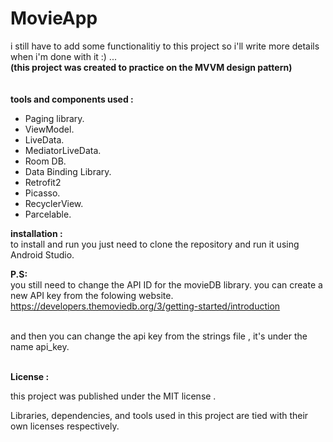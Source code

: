 # MovieApp
i still have to add some functionalitiy to this project so i'll write more details when i'm done with it :) ... <br>
<b>(this project was created to practice on  the MVVM design pattern)</b>
<br>
<br>
<br>
<b>tools and components used :</b> 
   * Paging library.
   * ViewModel.
   * LiveData.
   * MediatorLiveData.
   * Room DB.
   * Data Binding Library. 
   * Retrofit2
   * Picasso.
   * RecyclerView.
   * Parcelable.
   
<b>installation :</b> 
  <br>
to install and run you just need to clone the repository and run it using Android Studio.

<b>P.S:</b> <br>
you still need to change the API ID for the  movieDB library.  you can create a new API key from the folowing website.<br>
https://developers.themoviedb.org/3/getting-started/introduction<br>

<br>
and then you can change the api key from the strings file , it's under the name api_key.
<br><br>



<b>License : </b>
<br>

this project was published under the MIT license .<br>


Libraries, dependencies, and tools used in this project are tied with their own licenses respectively. 



